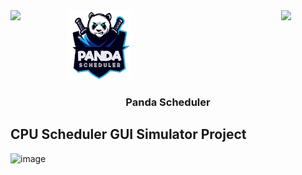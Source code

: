 <div style="display: flex; justify-content: space-between;">
  <img src="https://media.tenor.com/PRcQePKtLYYAAAAi/blue-blueflame.gif" width="30%" style="margin-right: 20px;">
  <a href="https://github.com/AhmedBakrXI/Panda-Scheduler">
    <img src="https://github.com/AhmedBakrXI/Panda-Scheduler/blob/main/src%2Fmain%2Fresources%2Fcom%2Fos%2Fcpu_scheduler%2Fassets%2Flogo.png" width="30%">
  </a>
  <img src="https://media.tenor.com/PRcQePKtLYYAAAAi/blue-blueflame.gif" width="30%">
</div>



<h3 align="center"> Panda Scheduler </h3>

## CPU Scheduler GUI Simulator Project 
![image](https://github.com/AhmedBakrXI/Panda-Scheduler/assets/114930002/2861c220-3928-47b8-a0d5-f2e04c2ca3c0)
